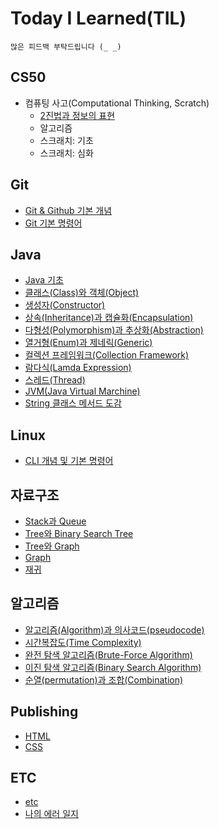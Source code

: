 # Today I Learned(TIL)
```
많은 피드백 부탁드립니다 (_ _)
```
## CS50

* 컴퓨팅 사고(Computational Thinking, Scratch)
    - [2진법과 정보의 표현](https://github.com/dev-jambin/TIL/blob/main/CS50/Computational-Thinking/Binary.md)
    - 알고리즘
    - 스크래치: 기초
    - 스크래치: 심화

## Git

* [Git & Github 기본 개념](https://github.com/dev-jambin/TIL/blob/main/Git/Git%20%26%20Github.md)
* [Git 기본 명령어](https://github.com/dev-jambin/TIL/blob/main/Git/Git%20Command.md)

## Java

* [Java 기초](https://github.com/dev-jambin/TIL/blob/main/Java/Java%20%EA%B8%B0%EC%B4%88.md)
* [클래스(Class)와 객체(Object)](https://github.com/dev-jambin/TIL/blob/main/Java/%ED%81%B4%EB%9E%98%EC%8A%A4(Class)%EC%99%80%20%EA%B0%9D%EC%B2%B4(Object).md)
* [생성자(Constructor)](https://github.com/dev-jambin/TIL/blob/main/Java/생성자(Constructor).md)
* [상속(Inheritance)과 캡슐화(Encapsulation)](https://github.com/dev-jambin/TIL/blob/main/Java/%EC%83%81%EC%86%8D(Inheritance)%EA%B3%BC%20%EC%BA%A1%EC%8A%90%ED%99%94(Encapsulation).md)
* [다형성(Polymorphism)과 추상화(Abstraction)](https://github.com/dev-jambin/TIL/blob/main/Java/%EB%8B%A4%ED%98%95%EC%84%B1(Polymorphism)%EA%B3%BC%20%EC%B6%94%EC%83%81%ED%99%94(Abstraction).md)
* [열거형(Enum)과 제네릭(Generic)](https://github.com/dev-jambin/TIL/blob/main/Java/%EC%97%B4%EA%B1%B0%ED%98%95(Enum)%EA%B3%BC%20%EC%A0%9C%EB%84%A4%EB%A6%AD(Generic).md)
* [컬렉션 프레임워크(Collection Framework)](https://github.com/dev-jambin/TIL/blob/main/Java/%EC%BB%AC%EB%A0%89%EC%85%98%20%ED%94%84%EB%A0%88%EC%9E%84%EC%9B%8C%ED%81%AC(Collection%20Framework).md)
* [람다식(Lamda Expression)](https://github.com/dev-jambin/TIL/blob/main/Java/%EB%9E%8C%EB%8B%A4%EC%8B%9D(Lamda%20Expression).md)
* [스레드(Thread)](https://github.com/dev-jambin/TIL/blob/main/Java/%EC%8A%A4%EB%A0%88%EB%93%9C(Thread).md)
* [JVM(Java Virtual Marchine)](https://github.com/dev-jambin/TIL/blob/main/Java/JVM(Java%20Virtual%20Marchine).md)
* [String 클래스 메서드 도감](https://github.com/dev-jambin/TIL/blob/main/Java/String%20%ED%81%B4%EB%9E%98%EC%8A%A4%20%EB%A9%94%EC%84%9C%EB%93%9C%20%EB%8F%84%EA%B0%90.md)

## Linux

* [CLI 개념 및 기본 명령어](https://github.com/dev-jambin/TIL/blob/main/Linux/CLI.md)

## 자료구조

* [Stack과 Queue](https://github.com/dev-jambin/TIL/blob/main/%EC%9E%90%EB%A3%8C%EA%B5%AC%EC%A1%B0/Stack%EA%B3%BC%20Queue.md)
* [Tree와 Binary Search Tree](https://github.com/dev-jambin/TIL/blob/main/%EC%9E%90%EB%A3%8C%EA%B5%AC%EC%A1%B0/Stack%EA%B3%BC%20Queue.md)
* [Tree와 Graph](https://github.com/dev-jambin/TIL/blob/main/%EC%9E%90%EB%A3%8C%EA%B5%AC%EC%A1%B0/Tree%EC%99%80%20Graph.md)
* [Graph](https://github.com/dev-jambin/TIL/blob/main/자료구조/Graph.md)
* [재귀](https://github.com/dev-jambin/TIL/blob/main/자료구조/재귀.md)

## 알고리즘

* [알고리즘(Algorithm)과 의사코드(pseudocode)](https://github.com/dev-jambin/TIL/blob/main/%EC%95%8C%EA%B3%A0%EB%A6%AC%EC%A6%98/%EC%95%8C%EA%B3%A0%EB%A6%AC%EC%A6%98(Algorithm)%EA%B3%BC%20%EC%9D%98%EC%82%AC%EC%BD%94%EB%93%9C(pseudocode).md)
* [시간복잡도(Time Complexity)](https://github.com/dev-jambin/TIL/blob/main/%EC%95%8C%EA%B3%A0%EB%A6%AC%EC%A6%98/%EC%8B%9C%EA%B0%84%EB%B3%B5%EC%9E%A1%EB%8F%84(Time%20Complexity).md)
* [완전 탐색 알고리즘(Brute-Force Algorithm)](https://github.com/dev-jambin/TIL/blob/main/%EC%95%8C%EA%B3%A0%EB%A6%AC%EC%A6%98/%EC%99%84%EC%A0%84%20%ED%83%90%EC%83%89%20%EC%95%8C%EA%B3%A0%EB%A6%AC%EC%A6%98(Brute-Force%20Algorithm).md)
* [이진 탐색 알고리즘(Binary Search Algorithm)](https://github.com/dev-jambin/TIL/blob/main/%EC%95%8C%EA%B3%A0%EB%A6%AC%EC%A6%98/%EC%9D%B4%EC%A7%84%20%ED%83%90%EC%83%89%20%EC%95%8C%EA%B3%A0%EB%A6%AC%EC%A6%98(Binary%20Search%20Algorithm).md)
* [순열(permutation)과 조합(Combination)](https://github.com/dev-jambin/TIL/blob/main/%EC%95%8C%EA%B3%A0%EB%A6%AC%EC%A6%98/%EC%88%9C%EC%97%B4(permutation)%EA%B3%BC%20%EC%A1%B0%ED%95%A9(Combination).md)

## Publishing

* [HTML](https://github.com/dev-jambin/TIL/blob/main/Publishing/HTML.md)
* [CSS](https://github.com/dev-jambin/TIL/blob/main/Publishing/CSS.md)

## ETC

* [etc](https://github.com/dev-jambin/TIL/blob/main/ETC)
* [나의 에러 일지](https://github.com/dev-jambin/TIL/blob/main/ETC/%EB%82%98%EC%9D%98%20%EC%97%90%EB%9F%AC%20%EC%9D%BC%EC%A7%80/ArrayIndexOutOfBoundsException.md)
